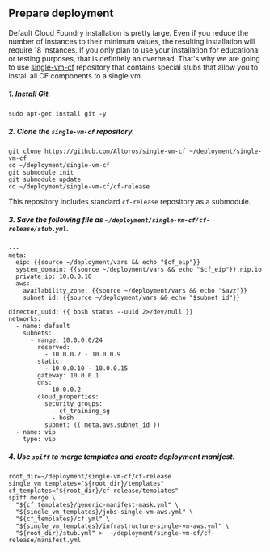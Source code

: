 ## Prepare deployment

Default Cloud Foundry installation is pretty large. Even if you reduce the number of instances to their minimum values, the resulting installation will require 18 instances. If you only plan to use your installation for educational or testing purposes, that is definitely an overhead. That's why we are going to use [single-vm-cf](https://github.com/Altoros/single-vm-cf) repository that contains special stubs that allow you to install all CF components to a single vm.

##### 1. Install Git.
  ```exec
  sudo apt-get install git -y
  ```

##### 2. Clone the `single-vm-cf` repository.

  ```exec
  git clone https://github.com/Altoros/single-vm-cf ~/deployment/single-vm-cf
  cd ~/deployment/single-vm-cf
  git submodule init
  git submodule update
  cd ~/deployment/single-vm-cf/cf-release
  ```
  This repository includes standard `cf-release` repository as a submodule. 

##### 3. Save the following file as `~/deployment/single-vm-cf/cf-release/stub.yml`.
  ```
  ---
  meta:
    eip: {{source ~/deployment/vars && echo "$cf_eip"}} 
    system_domain: {{source ~/deployment/vars && echo "$cf_eip"}}.nip.io
    private_ip: 10.0.0.10
    aws:
      availability_zone: {{source ~/deployment/vars && echo "$avz"}}
      subnet_id: {{source ~/deployment/vars && echo "$subnet_id"}}

  director_uuid: {{ bosh status --uuid 2>/dev/null }}
  networks:
    - name: default 
      subnets:
        - range: 10.0.0.0/24
          reserved:
            - 10.0.0.2 - 10.0.0.9
          static:
            - 10.0.0.10 - 10.0.0.15
          gateway: 10.0.0.1
          dns:
            - 10.0.0.2
          cloud_properties:
            security_groups:
              - cf_training_sg
              - bosh
            subnet: (( meta.aws.subnet_id ))
    - name: vip
      type: vip
  ```

##### 4. Use `spiff` to merge templates and create deployment manifest.

  ```exec
  root_dir=~/deployment/single-vm-cf/cf-release
  single_vm_templates="${root_dir}/templates"
  cf_templates="${root_dir}/cf-release/templates"
  spiff merge \
    "${cf_templates}/generic-manifest-mask.yml" \
    "${single_vm_templates}/jobs-single-vm-aws.yml" \
    "${cf_templates}/cf.yml" \
    "${single_vm_templates}/infrastructure-single-vm-aws.yml" \
    "${root_dir}/stub.yml" >  ~/deployment/single-vm-cf/cf-release/manifest.yml
  ```

